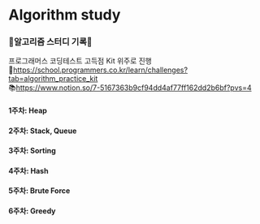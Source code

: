 # Algorithm study

### 📝알고리즘 스터디 기록📝

프로그래머스 코딩테스트 고득점 Kit 위주로 진행  
🔗https://school.programmers.co.kr/learn/challenges?tab=algorithm_practice_kit  
📚https://www.notion.so/7-5167363b9cf94dd4af77ff162dd2b6bf?pvs=4

#### 1주차: Heap

#### 2주차: Stack, Queue

#### 3주차: Sorting

#### 4주차: Hash

#### 5주차: Brute Force

#### 6주차: Greedy
